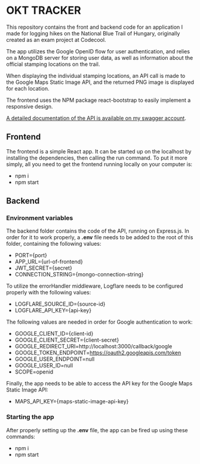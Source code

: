 # OKT TRACKER

This repository contains the front and backend code for an application I made for logging hikes on the National Blue Trail of Hungary, originally created as an exam project at Codecool.

The app utilizes the Google OpenID flow for user authentication, and relies on a MongoDB server for storing user data, as well as information about the official stamping locations on the trail.

When displaying the individual stamping locations, an API call is made to the Google Maps Static Image API, and the returned PNG image is displayed for each location.

The frontend uses the NPM package react-bootstrap to easily implement a responsive design.

[A detailed documentation of the API is available on my swagger account](https://app.swaggerhub.com/apis/AGOSTON/OKT/1.0.0).

## Frontend

The frontend is a simple React app. It can be started up on the localhost by installing the dependencies, then calling the run command. To put it more simply, all you need to get the frontend running locally on your computer is:

- npm i
- npm start

## Backend

### Environment variables

The backend folder contains the code of the API, running on Express.js. In order for it to work properly, a **.env** file needs to be added to the root of this folder, containing the following values:

- PORT={port}
- APP_URL={url-of-frontend}
- JWT_SECRET={secret}
- CONNECTION_STRING={mongo-connection-string}

To utilize the errorHandler middleware, Logflare needs to be configured properly with the following values:

- LOGFLARE_SOURCE_ID={source-id}
- LOGFLARE_API_KEY={api-key}

The following values are needed in order for Google authentication to work:

- GOOGLE_CLIENT_ID={client-id}
- GOOGLE_CLIENT_SECRET={client-secret}
- GOOGLE_REDIRECT_URI=http://localhost:3000/callback/google
- GOOGLE_TOKEN_ENDPOINT=https://oauth2.googleapis.com/token
- GOOGLE_USER_ENDPOINT=null
- GOOGLE_USER_ID=null
- SCOPE=openid

Finally, the app needs to be able to access the API key for the Google Maps Static Image API:

- MAPS_API_KEY={maps-static-image-api-key}

### Starting the app

After properly setting up the **.env** file, the app can be fired up using these commands:

- npm i
- npm start
